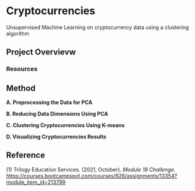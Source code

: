 # Cryptocurrencies
Unsupervised Machine Learning on cryptocurrency data using a clustering algorithm

## Project Overvievw


### Resources


## Method
**A. Preprocessing the Data for PCA**


**B. Reducing Data Dimensions Using PCA**


**C. Clustering Cryptocurrencies Using K-means**


**D. Visualizing Cryptocurrencies Results**


## Reference
(1) Trilogy Education Services. (2021, October). *Module 18 Challenge*. https://courses.bootcampspot.com/courses/626/assignments/13354?module_item_id=213799
